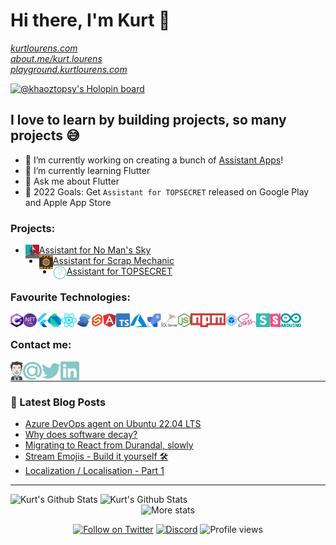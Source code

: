 # Hi there, I'm Kurt 👋
*[kurtlourens.com](https://kurtlourens.com)* <br/>
*[about.me/kurt.lourens](https://about.me/kurt.lourens)* <br/>
*[playground.kurtlourens.com](https://playground.kurtlourens.com)*

<a href="https://holopin.io/@khaoztopsy">
  <img src="https://www.holopin.me/khaoztopsy" alt="@khaoztopsy's Holopin board" />
</a>

## I love to learn by building projects, so many projects 😅
- 🔭 I’m currently working on creating a bunch of [Assistant Apps][assistantAppsWebsite]!
- 🌱 I’m currently learning Flutter
- 💬 Ask me about Flutter
- 🥅 2022 Goals: Get `Assistant for TOPSECRET` released on Google Play and Apple App Store

### Projects:

- [<img align="left" alt="nmsassistant.com" width="22px" src="./img/assistantNMS.png" />Assistant for No Man's Sky][assistantnms]
- [<img align="left" alt="scrapassistant.com" width="22px" src="./img/assistantSMS.png" />Assistant for Scrap Mechanic][assistantsms]
- [<img align="left" alt="secret.com" width="22px" src="./img/unknown.png" />Assistant for TOPSECRET][website]

### Favourite Technologies:
<img align="left" alt="C#" height="22px" src="./img/c-sharp.svg" />
<img align="left" alt=".Net Core" height="22px" src="./img/dotnetCore.svg" />
<img align="left" alt="Flutter" height="22px" src="./img/flutter.svg" />
<img align="left" alt="Dart" height="22px" src="./img/dart.svg" />
<img align="left" alt="React" height="22px" src="./img/react.svg" />
<img align="left" alt="SolidJS" height="22px" src="./img/solidjs.svg" />
<img align="left" alt="Svelte" height="22px" src="./img/svelte.svg" />
<img align="left" alt="Angular" height="22px" src="./img/angular.svg" />
<img align="left" alt="Typescript" height="22px" src="./img/typescript.svg" />
<img align="left" alt="Azure" height="22px" src="./img/azure.svg" />
<img align="left" alt="Azure DevOps" height="22px" src="./img/azurePipelines.svg" />
<img align="left" alt="SQL Server" height="22px" src="./img/microsoftSqlServer.svg" />
<img align="left" alt="Node" height="22px" src="./img/nodejs.svg" />
<img align="left" alt="npm" height="22px" src="./img/npm.svg" />
<img align="left" alt="Webpack" height="22px" src="./img/webpack.svg" />
<img align="left" alt="Sass" height="22px" src="./img/sass.svg" />
<img align="left" alt="Semantic UI" height="22px" src="./img/semantic-ui.svg" />
<img align="left" alt="Storybook" height="22px" src="./img/storybook.svg" />
<img align="left" alt="Arduino" height="22px" src="./img/arduino.svg" />

<br />

### Contact me:
[<img align="left" alt="kurtlourens.com" height="30px" src="./img/KurtAvatar.svg" />][website]
[<img align="left" alt="Email" width="30px" src="./img/email.svg" />][email]
[<img align="left" alt="Twitter" width="30px" src="./img/twitter.svg" />][twitter]
[<img align="left" alt="LinkedIn" width="30px" src="./img/linkedIn.svg" />][linkedin]

<br />


---

### 📕 Latest Blog Posts
<!-- BLOG-POST-LIST:START -->
- [Azure DevOps agent on Ubuntu 22.04 LTS](https://blog.kurtlourens.com/posts/quickfix-azdo-agent-on-ubuntu-22-lts)
- [Why does software decay?](https://blog.kurtlourens.com/posts/software-decay)
- [Migrating to React from Durandal, slowly](https://blog.kurtlourens.com/posts/migrating-to-react-from-durandal)
- [Stream Emojis - Build it yourself 🛠](https://blog.kurtlourens.com/posts/stream-emojis-build-it-yourself)
- [Localization / Localisation - Part 1](https://blog.kurtlourens.com/posts/localization-localisation)
<!-- BLOG-POST-LIST:END -->

---

<div>
  <img alt="Kurt's Github Stats" width="49%" src="https://github-readme-stats.vercel.app/api?username=Khaoz-Topsy&show_icons=true&hide_border=true&theme=github_dark" />
  <img alt="Kurt's Github Stats" width="49%" src="https://github-readme-streak-stats.herokuapp.com?user=Khaoz-Topsy&theme=github-dark-blue&hide_border=true&date_format=%5BY%20%5DM%20j" />
</div>

<div align="center">
    
  <img alt="More stats" src="https://github-profile-summary-cards.vercel.app/api/cards/profile-details?username=Khaoz-Topsy&theme=github_dark" />
  
  [![Follow on Twitter](https://img.shields.io/twitter/follow/AssistantNMS?color=%231d9bf0&style=for-the-badge)][assistantnmsTwitter]
  [![Discord](https://img.shields.io/discord/625007826913198080?style=for-the-badge)][discord]
  ![Profile views](https://komarev.com/ghpvc/?username=Khaoz-Topsy&color=green&style=for-the-badge)
  
</div>


[website]: https://kurtlourens.com?ref=KhaozTopsyGithub
[assistantappswebsite]: https://assistantapps.com?ref=KhaozTopsyGithub
[assistantnms]: https://nmsassistant.com?ref=KhaozTopsyGithub
[assistantsms]: https://scrapassistant.com?ref=KhaozTopsyGithub
[twitter]: https://twitter.com/KhaozTopsy?ref=KhaozTopsyGithub
[email]: mailto:hi@kurtlourens.com
[linkedin]: https://www.linkedin.com/in/kurtlourensza/?ref=KhaozTopsyGithub
[devtalkplaylist]: https://www.youtube.com/playlist?list=PLkwxH9e_vrAJ0WbEsFA9W3I1W-g_BTsbt
[assistantnmsTwitter]: https://twitter.com/AssistantNMS?ref=KhaozTopsyGithub
[discord]: https://assistantapps.com/discord?ref=KhaozTopsyGithub
